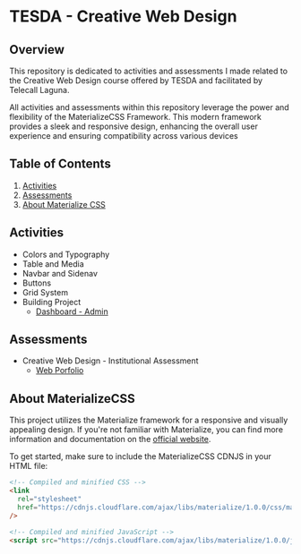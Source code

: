 # TESDA - Creative Web Design

## Overview

This repository is dedicated to activities and assessments I made related to the Creative Web Design course offered by TESDA and facilitated by Telecall Laguna.

All activities and assessments within this repository leverage the power and flexibility of the MaterializeCSS Framework. This modern framework provides a sleek and responsive design, enhancing the overall user experience and ensuring compatibility across various devices

## Table of Contents

1. [Activities](#activities)
2. [Assessments](#assessments)
3. [About Materialize CSS](#about-materialize)

## Activities

- Colors and Typography
- Table and Media
- Navbar and Sidenav
- Buttons
- Grid System
- Building Project
  - [Dashboard - Admin](https://cwd-building-project-campomanesreyc.netlify.app/)

## Assessments

- Creative Web Design - Institutional Assessment
  - [Web Porfolio](https://teswa-cwd-batch38-campomanesreyc.netlify.app/)

## About MaterializeCSS

This project utilizes the Materialize framework for a responsive and visually appealing design. If you're not familiar with Materialize, you can find more information and documentation on the [official website](https://materializecss.com/).

To get started, make sure to include the MaterializeCSS CDNJS in your HTML file:

```html
<!-- Compiled and minified CSS -->
<link
  rel="stylesheet"
  href="https://cdnjs.cloudflare.com/ajax/libs/materialize/1.0.0/css/materialize.min.css"
/>

<!-- Compiled and minified JavaScript -->
<script src="https://cdnjs.cloudflare.com/ajax/libs/materialize/1.0.0/js/materialize.min.js"></script>
```
